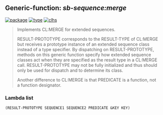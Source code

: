 ## Generic-function: ***sb-sequence:merge***
[![package](https://img.shields.io/badge/Package-SB--SEQUENCE-5f9ea0.svg?style=social&colorA=999999)](../) [![type](https://img.shields.io/badge/Type-Generic--Function-5f9ea0.svg?style=social&colorA=999999)](../#generic-function) [![clhs](https://img.shields.io/badge/CLHS-MERGE-5f9ea0.svg?style=social&colorA=999999)](http://www.lispworks.com/documentation/HyperSpec/Body/f_merge.htm) 

> Implements CL:MERGE for extended sequences.
> 
> RESULT-PROTOTYPE corresponds to the RESULT-TYPE of CL:MERGE but
> receives a prototype instance of an extended sequence class
> instead of a type specifier. By dispatching on RESULT-PROTOTYPE,
> methods on this generic function specify how extended sequence
> classes act when they are specified as the result type in a
> CL:MERGE call. RESULT-PROTOTYPE may not be fully initialized and
> thus should only be used for dispatch and to determine its class.
> 
> Another difference to CL:MERGE is that PREDICATE is a function,
> not a function designator.

### Lambda list
```
(RESULT-PROTOTYPE SEQUENCE1 SEQUENCE2 PREDICATE &KEY KEY)
```
